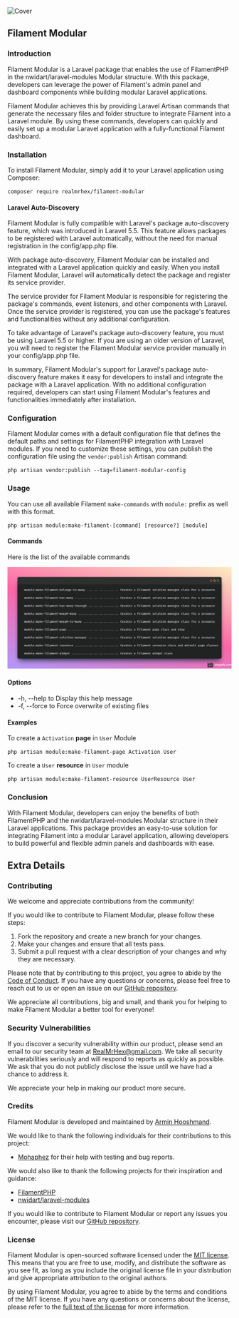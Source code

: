 ![Cover](https://filament.ams3.digitaloceanspaces.com/521/tFyehKIVV346TS3Emhqj5vhGYbFGbW-metaVW50aXRsZWQtMS0wMS5qcGc=-.jpg)

## Filament Modular <a name="realmrhex-modular"></a>

### Introduction <a name="introduction"></a>

Filament Modular is a Laravel package that enables the use of FilamentPHP in the nwidart/laravel-modules Modular structure.
With this package, developers can leverage the power of Filament's admin panel and dashboard components while building modular Laravel applications.

Filament Modular achieves this by providing Laravel Artisan commands that generate the necessary files and folder structure to integrate Filament into a Laravel module.
By using these commands, developers can quickly and easily set up a modular Laravel application with a fully-functional Filament dashboard.

### Installation <a name="installation"></a>

To install Filament Modular, simply add it to your Laravel application using Composer:

```shell
composer require realmrhex/filament-modular
```

#### Laravel Auto-Discovery

Filament Modular is fully compatible with Laravel's package auto-discovery feature, which was introduced in Laravel 5.5. This feature allows packages to be registered with Laravel automatically, without the need for manual registration in the config/app.php file.

With package auto-discovery, Filament Modular can be installed and integrated with a Laravel application quickly and easily. When you install Filament Modular, Laravel will automatically detect the package and register its service provider.

The service provider for Filament Modular is responsible for registering the package's commands, event listeners, and other components with Laravel. Once the service provider is registered, you can use the package's features and functionalities without any additional configuration.

To take advantage of Laravel's package auto-discovery feature, you must be using Laravel 5.5 or higher. If you are using an older version of Laravel, you will need to register the Filament Modular service provider manually in your config/app.php file.

In summary, Filament Modular's support for Laravel's package auto-discovery feature makes it easy for developers to install and integrate the package with a Laravel application. With no additional configuration required, developers can start using Filament Modular's features and functionalities immediately after installation.

### Configuration

Filament Modular comes with a default configuration file that defines the default paths and settings for FilamentPHP integration with Laravel modules.
If you need to customize these settings, you can publish the configuration file using the `vendor:publish` Artisan command:
```shell
php artisan vendor:publish --tag=filament-modular-config
```

### Usage <a name="usage"></a>

You can use all available Filament `make-commands` with `module:` prefix as well with this format.

```shell
php artisan module:make-filament-[command] [resource?] [module]
```

#### Commands

Here is the list of the available commands

![snap](https://raw.githubusercontent.com/RealMrHex/filament-modular/master/snap.png)

#### Options
  - -h, --help to Display this help message
  - -f, --force to Force overwrite of existing files

#### Examples

To create a `Activation` **page** in `User` Module

```shell
php artisan module:make-filament-page Activation User
```

To create a `User` **resource** in `User` module
```shell
php artisan module:make-filament-resource UserResource User
```

### Conclusion

With Filament Modular, developers can enjoy the benefits of both FilamentPHP and the nwidart/laravel-modules Modular structure in their Laravel applications. This package provides an easy-to-use solution for integrating Filament into a modular Laravel application, allowing developers to build powerful and flexible admin panels and dashboards with ease.

## Extra Details <a name="realmrhex-modular-extras"></a>

### Contributing <a name="contributing"></a>

We welcome and appreciate contributions from the community!

If you would like to contribute to Filament Modular, please follow these steps:

1. Fork the repository and create a new branch for your changes.
2. Make your changes and ensure that all tests pass.
3. Submit a pull request with a clear description of your changes and why they are necessary.

Please note that by contributing to this project, you agree to abide by the [Code of Conduct](https://github.com/RealMrHex/filament-modular/blob/master/CODE_OF_CONDUCT.md). If you have any questions or concerns, please feel free to reach out to us or open an issue on our [GitHub repository](https://github.com/RealMrHex/filament-modular).

We appreciate all contributions, big and small, and thank you for helping to make Filament Modular a better tool for everyone!


### Security Vulnerabilities <a name="security"></a>

If you discover a security vulnerability within our product, please send an email to our security team at [RealMrHex@gmail.com](mailto:RealMrHex@gmail.com).
We take all security vulnerabilities seriously and will respond to reports as quickly as possible. We ask that you do not publicly disclose the issue until we have had a chance to address it.

We appreciate your help in making our product more secure.

### Credits <a name="credits"></a>
Filament Modular is developed and maintained by [Armin Hooshmand](https://github.com/RealMrHex).

We would like to thank the following individuals for their contributions to this project:

- [Mohaphez](https://github.com/mohaphez) for their help with testing and bug reports.

We would also like to thank the following projects for their inspiration and guidance:

- [FilamentPHP](https://filamentphp.com/)
- [nwidart/laravel-modules](https://github.com/nWidart/laravel-modules)

If you would like to contribute to Filament Modular or report any issues you encounter, please visit our [GitHub repository](https://github.com/RealMrHex/Filament-Modular).

### License <a name="license"></a>

Filament Modular is open-sourced software licensed under the [MIT license](https://github.com/RealMrHex/filament-modular/blob/master/LICENCE). This means that you are free to use, modify, and distribute the software as you see fit, as long as you include the original license file in your distribution and give appropriate attribution to the original authors.

By using Filament Modular, you agree to abide by the terms and conditions of the MIT license. If you have any questions or concerns about the license, please refer to the [full text of the license](https://opensource.org/license/mit/) for more information.
